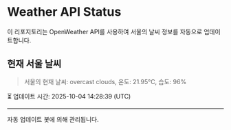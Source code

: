 
# Weather API Status

이 리포지토리는 OpenWeather API를 사용하여 서울의 날씨 정보를 자동으로 업데이트합니다.

## 현재 서울 날씨
> 서울의 현재 날씨: overcast clouds, 온도: 21.95°C, 습도: 96%

⏳ 업데이트 시간: 2025-10-04 14:28:39 (UTC)

---
자동 업데이트 봇에 의해 관리됩니다.
